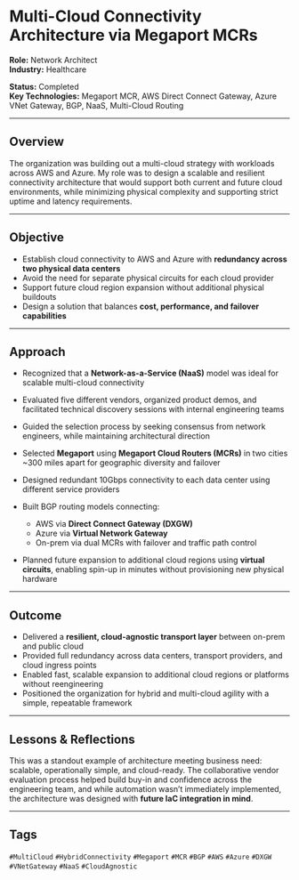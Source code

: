 # Multi-Cloud Connectivity Architecture via Megaport MCRs

**Role:** Network Architect  
**Industry:** Healthcare  

**Status:** Completed  
**Key Technologies:** Megaport MCR, AWS Direct Connect Gateway, Azure VNet Gateway, BGP, NaaS, Multi-Cloud Routing

---

## Overview

The organization was building out a multi-cloud strategy with workloads across AWS and Azure. My role was to design a scalable and resilient connectivity architecture that would support both current and future cloud environments, while minimizing physical complexity and supporting strict uptime and latency requirements.

---

## Objective

- Establish cloud connectivity to AWS and Azure with **redundancy across two physical data centers**  
- Avoid the need for separate physical circuits for each cloud provider  
- Support future cloud region expansion without additional physical buildouts  
- Design a solution that balances **cost, performance, and failover capabilities**

---

## Approach

- Recognized that a **Network-as-a-Service (NaaS)** model was ideal for scalable multi-cloud connectivity  
- Evaluated five different vendors, organized product demos, and facilitated technical discovery sessions with internal engineering teams  
- Guided the selection process by seeking consensus from network engineers, while maintaining architectural direction  
- Selected **Megaport** using **Megaport Cloud Routers (MCRs)** in two cities ~300 miles apart for geographic diversity and failover

- Designed redundant 10Gbps connectivity to each data center using different service providers  
- Built BGP routing models connecting:
  - AWS via **Direct Connect Gateway (DXGW)**
  - Azure via **Virtual Network Gateway**
  - On-prem via dual MCRs with failover and traffic path control  
- Planned future expansion to additional cloud regions using **virtual circuits**, enabling spin-up in minutes without provisioning new physical hardware

---

## Outcome

- Delivered a **resilient, cloud-agnostic transport layer** between on-prem and public cloud  
- Provided full redundancy across data centers, transport providers, and cloud ingress points  
- Enabled fast, scalable expansion to additional cloud regions or platforms without reengineering  
- Positioned the organization for hybrid and multi-cloud agility with a simple, repeatable framework

---

## Lessons & Reflections

This was a standout example of architecture meeting business need: scalable, operationally simple, and cloud-ready. The collaborative vendor evaluation process helped build buy-in and confidence across the engineering team, and while automation wasn’t immediately implemented, the architecture was designed with **future IaC integration in mind**.

---

## Tags

`#MultiCloud` `#HybridConnectivity` `#Megaport` `#MCR` `#BGP` `#AWS` `#Azure` `#DXGW` `#VNetGateway` `#NaaS` `#CloudAgnostic`
